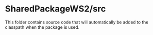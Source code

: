 # SharedPackageWS2/src

This folder contains source code that will automatically be added to the classpath when
the package is used.
